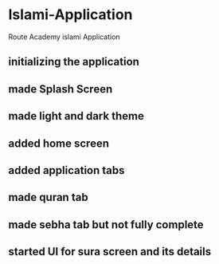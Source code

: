 # Islami-Application
Route Academy islami Application
## initializing the application
## made Splash Screen
## made light and dark theme
## added home screen
## added application tabs
## made quran tab
## made sebha tab but not fully complete
## started UI for sura screen and its details

